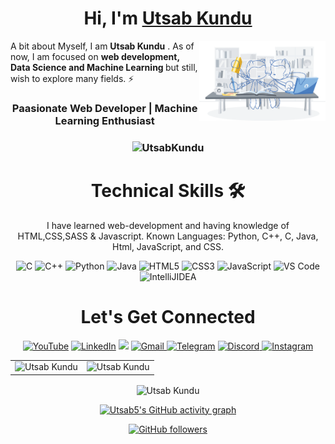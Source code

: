 
<h1 align="center" >Hi, I'm <a href="https://www.linkedin.com/in/utsab-kundu-3a742421b/" target="_blank"> Utsab Kundu </a></h1>
<img width="40%" align="right"   src="https://raw.githubusercontent.com/Utsab5/Utsab5/8d839f1ac9516b7c3191776dbd3112c45e1b83cb/workbench.svg" >

A bit about Myself, I am <b>Utsab Kundu</b> . As of now, I am focused on <b>web development, Data Science and Machine Learning </b> but still, wish to explore many fields. ⚡

<h3 align="center"> Paasionate Web Developer | Machine Learning Enthusiast </h3>

<h3><p align="center"> <img src="https://komarev.com/ghpvc/?username=Utsab5&label=Profile%20views&color=6805D3&style=flat" alt="UtsabKundu" /> </p></h3>
   <div align="center">

<h1>Technical Skills 🛠</h1>
   
I have learned web-development and having knowledge of HTML,CSS,SASS & Javascript.
 Known Languages: Python, C++, C, Java, Html, JavaScript, and CSS.

<p align="center"> 
<img alt="C" src="https://img.shields.io/badge/c-%2300599C.svg?&style=for-the-badge&logo=c&logoColor=white" />
<img alt="C++" src="https://img.shields.io/badge/c++-%2300599C.svg?&style=for-the-badge&logo=c%2B%2B&ogoColor=white" />
 <img alt="Python" src="https://img.shields.io/badge/python-%2314354C.svg?style=for-the-badge&logo=python&logoColor=white"/>
 <img alt="Java" src="https://img.shields.io/badge/java-%23ED8B00.svg?&style=for-the-badge&logo=java&logoColor=white" />
<img alt="HTML5" src="https://img.shields.io/badge/html5-%23E34F26.svg?&style=for-the-badge&logo=html5&logoColor=white" />
 <img alt="CSS3" src="https://img.shields.io/badge/css3-%231572B6.svg?&style=for-the-badge&logo=css3&logoColor=white" />
 <img alt="JavaScript" src="https://img.shields.io/badge/javascript-%23323330.svg?&style=for-the-badge&logo=javascript&logoColor=%23F7DF1E" />
     <img alt="VS Code" src="https://img.shields.io/badge/Visual_Studio_Code-0078D4?style=for-the-badge&logo=visual%20studio%20code&logoColor=white" />
     <img alt="IntelliJIDEA" src="https://img.shields.io/badge/IntelliJIDEA-000000.svg?style=for-the-badge&logo=intellij-idea&logoColor=white" />
</p>




 <h1 align="center">Let's Get Connected</h1>

<div align="center">

<a  href="https://www.youtube.com/channel/UC3iV4HkBzk3igB5g5B55M7Q" target="_blank"><img alt="YouTube" src="https://img.shields.io/badge/Youtube-%23FF0000.svg?style=for-the-badge&logo=YouTube&logoColor=white" /></a>
<a  href="https://www.linkedin.com/in/utsab-kundu-3a742421b/" target="_blank"><img alt="LinkedIn" src="https://img.shields.io/badge/linkedin%20-%230077B5.svg?&style=for-the-badge&logo=linkedin&logoColor=white" /></a>
<a href="https://twitter.com/UtsabKundu10" target="_blank"><img src="https://img.shields.io/badge/twitter-%2300acee.svg?&style=for-the-badge&logo=twitter&logoColor=white&alt=twitter" /></a>
<a href="mailto:kunutsab@gmail.com"><img  alt="Gmail" src="https://img.shields.io/badge/Gmail-D14836?style=for-the-badge&logo=gmail&logoColor=white" />
<a  href="#"><img alt=" Telegram" src="https://img.shields.io/badge/Telegram-2CA5E0?style=for-the-badge&logo=telegram&logoColor=white"></a>
<a  href="#"><img alt=" Discord" src="https://img.shields.io/badge/Discord-7289DA?style=for-the-badge&logo=discord&logoColor=white">
<a  href="https://www.instagram.com/utsab_kundu5/"><img alt="Instagram" src="https://img.shields.io/badge/Instagram-E4405F?style=for-the-badge&logo=instagram&logoColor=white">
   </a>

   
   
<table>
  <tr>
   
<td><img src="https://github-readme-stats.vercel.app/api?username=Utsab5&include_all_commits=true&count_private=true&show_icons=true&line_height=20&title_color=7A7ADB&icon_color=2234AE&text_color=D3D3D3&bg_color=0,000000,130F40" alt="Utsab Kundu" />
    <td><img src="https://github-readme-stats.vercel.app/api/top-langs?username=Utsab5&show_icons=true&locale=en&layout=compact&title_color=7A7ADB&icon_color=2234AE&text_color=D3D3D3&bg_color=0,000000,130F40" alt="Utsab Kundu" /></td>
  </tr>
</table>

<div align="center">
<p><img align="center" src="https://github-readme-streak-stats.herokuapp.com/?user=Utsab5&theme=dark" alt="Utsab Kundu" /></p>
  </div>

 [![Utsab5's GitHub activity graph](https://activity-graph.herokuapp.com/graph?username=Utsab5&theme=xcode)](https://git.io/Utsab5)
   
   

[![GitHub followers](https://img.shields.io/github/followers/Utsab5.svg?style=social&label=Follow)](https://github.com/Utsab5?tab=followers)

